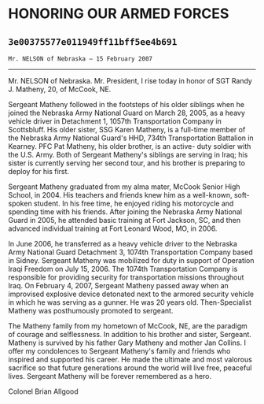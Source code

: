 # HONORING OUR ARMED FORCES
## `3e00375577e011949ff11bff5ee4b691`
`Mr. NELSON of Nebraska — 15 February 2007`

---


Mr. NELSON of Nebraska. Mr. President, I rise today in honor of SGT 
Randy J. Matheny, 20, of McCook, NE.

Sergeant Matheny followed in the footsteps of his older siblings when 
he joined the Nebraska Army National Guard on March 28, 2005, as a 
heavy vehicle driver in Detachment 1, 1057th Transportation Company in 
Scottsbluff. His older sister, SSG Karen Matheny, is a full-time member 
of the Nebraska Army National Guard's HHD, 734th Transportation 
Battalion in Kearney. PFC Pat Matheny, his older brother, is an active-
duty soldier with the U.S. Army. Both of Sergeant Matheny's siblings 
are serving in Iraq; his sister is currently serving her second tour, 
and his brother is preparing to deploy for his first.

Sergeant Matheny graduated from my alma mater, McCook Senior High 
School, in 2004. His teachers and friends knew him as a well-known, 
soft-spoken student. In his free time, he enjoyed riding his motorcycle 
and spending time with his friends. After joining the Nebraska Army 
National Guard in 2005, he attended basic training at Fort Jackson, SC, 
and then advanced individual training at Fort Leonard Wood, MO, in 
2006.

In June 2006, he transferred as a heavy vehicle driver to the 
Nebraska Army National Guard Detachment 3, 1074th Transportation 
Company based in Sidney. Sergeant Matheny was mobilized for duty in 
support of Operation Iraqi Freedom on July 15, 2006. The 1074th 
Transportation Company is responsible for providing security for 
transportation missions throughout Iraq. On February 4, 2007, Sergeant 
Matheny passed away when an improvised explosive device detonated next 
to the armored security vehicle in which he was serving as a gunner. He 
was 20 years old. Then-Specialist Matheny was posthumously promoted to 
sergeant.

The Matheny family from my hometown of McCook, NE, are the paradigm 
of courage and selflessness. In addition to his brother and sister, 
Sergeant. Matheny is survived by his father Gary Matheny and mother Jan 
Collins. I offer my condolences to Sergeant Matheny's family and 
friends who inspired and supported his career. He made the ultimate and 
most valorous sacrifice so that future generations around the world 
will live free, peaceful lives. Sergeant Matheny will be forever 
remembered as a hero.














 Colonel Brian Allgood

